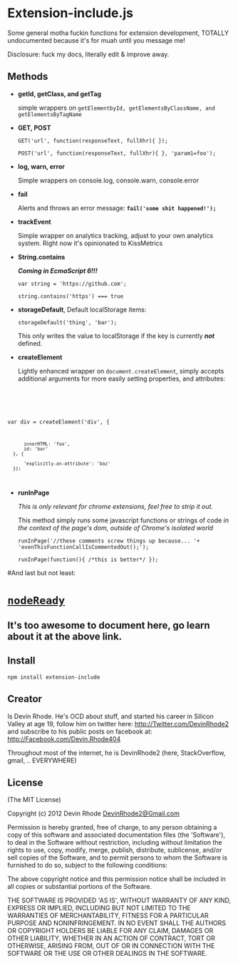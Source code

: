 Extension-include.js
=================

Some general motha fuckin functions for extension development, TOTALLY undocumented because it's for muah until you message me!

Disclosure: fuck my docs, literally edit & improve away.

Methods
---------------

* **getId, getClass, and getTag**

  simple wrappers on `getElementbyId, getElementsByClassName, and getElementsByTagName`

*  **GET, POST**

    `GET('url', function(responseText, fullXhr){ });`

    `POST('url', function(responseText, fullXhr){ }, 'param1=foo');`


* **log, warn, error**

  Simple wrappers on console.log, console.warn, console.error

* **fail**

  Alerts and throws an error message: **`fail('some shit happened!');`**

* **trackEvent**

  Simple wrapper on analytics tracking, adjust to your own analytics system. Right now it's opinionated to KissMetrics

* **String.contains**

  **_Coming in EcmaScript 6!!!_**
  
  `var string = 'https://github.com';`

  `string.contains('https') === true`

* **storageDefault**, Default localStorage items:

  `storageDefault('thing', 'bar');`

  This only writes the value to localStorage if the key is currently _**not**_ defined.

* **createElement**

  Lightly enhanced wrapper on `document.createElement`, simply accepts additional arguments for more easily setting properties, and attributes:

  <code>
var div = createElement('div', {

          innerHTML: 'foo', 
          id: 'bar'
      }, {

          'explicitly-an-attribute': 'baz'
      });
</code>

* **runInPage**
  
  _This is only relevant for chrome extensions, feel free to strip it out._
  
  This method simply runs some javascript functions or strings of code _in the context of the page's dom, outside of Chrome's isolated world_

  `runInPage('//these comments screw things up because... '+
    'evenThisFunctionCallIsCommentedOut();');`

    `runInPage(function(){
      /*this is better*/
    });`

#And last but not least: [<h1>`nodeReady`</h1>](https://github.com/devinrhode2/node-ready)

<h2>It's too awesome to document here, go learn about it at the above link.

Install
---------------

    npm install extension-include

Creator
---------------

Is Devin Rhode. He's OCD about stuff, and started his career in Silicon Valley at age 19, follow him on twitter here: http://Twitter.com/DevinRhode2 and subscribe to his public posts on facebook at: http://Facebook.com/Devin.Rhode404

Throughout most of the internet, he is DevinRhode2 (here, StackOverflow, gmail, .. EVERYWHERE)


License
---------------

(The MIT License)

Copyright (c) 2012 Devin Rhode <DevinRhode2@Gmail.com>

Permission is hereby granted, free of charge, to any person obtaining a copy of this software and associated documentation files (the 'Software'), to deal in the Software without restriction, including without limitation the rights to use, copy, modify, merge, publish, distribute, sublicense, and/or sell copies of the Software, and to permit persons to whom the Software is furnished to do so, subject to the following conditions:

The above copyright notice and this permission notice shall be included in all copies or substantial portions of the Software.

THE SOFTWARE IS PROVIDED 'AS IS', WITHOUT WARRANTY OF ANY KIND, EXPRESS OR IMPLIED, INCLUDING BUT NOT LIMITED TO THE WARRANTIES OF MERCHANTABILITY, FITNESS FOR A PARTICULAR PURPOSE AND NONINFRINGEMENT. IN NO EVENT SHALL THE AUTHORS OR COPYRIGHT HOLDERS BE LIABLE FOR ANY CLAIM, DAMAGES OR OTHER LIABILITY, WHETHER IN AN ACTION OF CONTRACT, TORT OR OTHERWISE, ARISING FROM, OUT OF OR IN CONNECTION WITH THE SOFTWARE OR THE USE OR OTHER DEALINGS IN THE SOFTWARE.